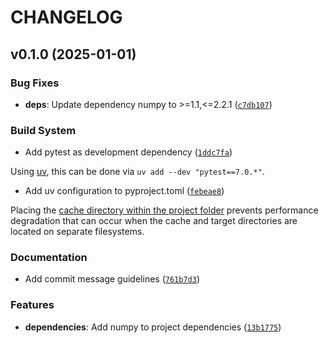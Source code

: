 # CHANGELOG


## v0.1.0 (2025-01-01)

### Bug Fixes

- **deps**: Update dependency numpy to >=1.1,<=2.2.1
  ([`c7db107`](https://github.com/IrrAnd/playground/commit/c7db1073a91a36018081d0608852fadac3051cae))

### Build System

- Add pytest as development dependency
  ([`1ddc7fa`](https://github.com/IrrAnd/playground/commit/1ddc7fa1c1d2ea38ac98a6ef3a3dd4748d4697f5))

Using [uv](https://docs.astral.sh/uv/concepts/projects/dependencies/), this can be done via `uv add
  --dev "pytest==7.0.*"`.

- Add uv configuration to pyproject.toml
  ([`febeae8`](https://github.com/IrrAnd/playground/commit/febeae84fdffe9e658fdac8995f63e3ebfc1501d))

Placing the [cache directory within the project
  folder](https://docs.astral.sh/uv/reference/settings/#cache-dir) prevents performance degradation
  that can occur when the cache and target directories are located on separate filesystems.

### Documentation

- Add commit message guidelines
  ([`761b7d3`](https://github.com/IrrAnd/playground/commit/761b7d31232ff2079fd026a8d190ac09b3c09886))

### Features

- **dependencies**: Add numpy to project dependencies
  ([`13b1775`](https://github.com/IrrAnd/playground/commit/13b1775b452bbaeeec560c48b902e6fe25639a73))
